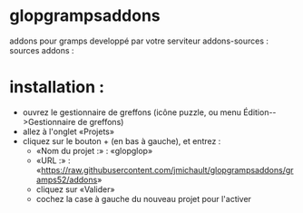 # glopgrampsaddons
addons pour gramps developpé par votre serviteur
addons-sources : sources
addons : 

# installation :
* ouvrez le gestionnaire de greffons (icône puzzle, ou menu Édition-->Gestionnaire de greffons)
* allez à l'onglet «Projets»
* cliquez sur le bouton + (en bas à gauche), et entrez :
  * «Nom du projet :» : «glopglop»
  * «URL :» : «<https://raw.githubusercontent.com/jmichault/glopgrampsaddons/gramps52/addons>»
  * cliquez sur «Valider»
  * cochez la case à gauche du nouveau projet pour l'activer

